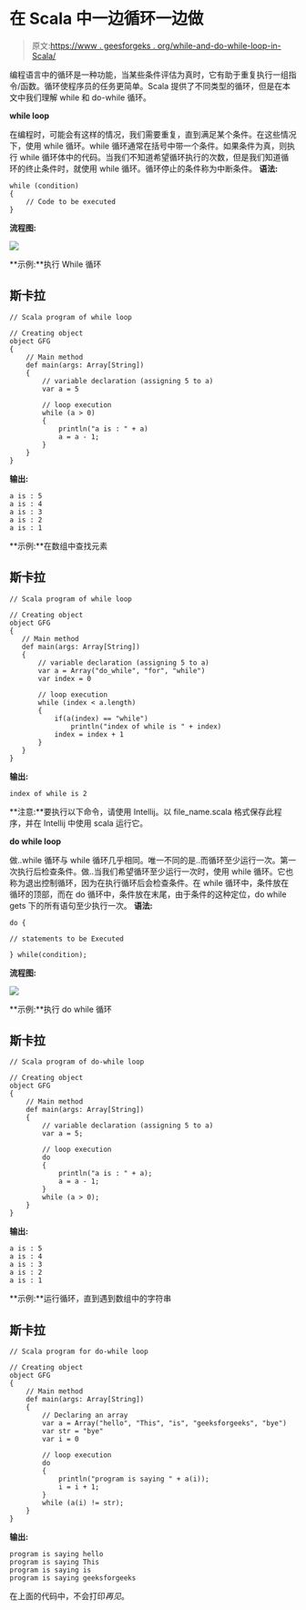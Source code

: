 # 在 Scala 中一边循环一边做

> 原文:[https://www . geesforgeks . org/while-and-do-while-loop-in-Scala/](https://www.geeksforgeeks.org/while-and-do-while-loop-in-scala/)

编程语言中的循环是一种功能，当某些条件评估为真时，它有助于重复执行一组指令/函数。循环使程序员的任务更简单。Scala 提供了不同类型的循环，但是在本文中我们理解 while 和 do-while 循环。

**while loop**

在编程时，可能会有这样的情况，我们需要重复，直到满足某个条件。在这些情况下，使用 while 循环。while 循环通常在括号中带一个条件。如果条件为真，则执行 while 循环体中的代码。当我们不知道希望循环执行的次数，但是我们知道循环的终止条件时，就使用 while 循环。循环停止的条件称为中断条件。
**语法:**

```
while (condition)
{
    // Code to be executed
}
```

**流程图:**

![](img/8b3cf39fb8baa8287b523ffc17b66d3f.png)

**示例:**执行 While 循环

## 斯卡拉

```
// Scala program of while loop

// Creating object
object GFG
{
    // Main method
    def main(args: Array[String])
    {
        // variable declaration (assigning 5 to a)
        var a = 5

        // loop execution
        while (a > 0)
        {
            println("a is : " + a)
            a = a - 1;
        }
    }
}
```

**输出:**

```
a is : 5
a is : 4
a is : 3
a is : 2
a is : 1
```

**示例:**在数组中查找元素

## 斯卡拉

```
// Scala program of while loop

// Creating object
object GFG
{
   // Main method
   def main(args: Array[String])
   {
       // variable declaration (assigning 5 to a)
       var a = Array("do_while", "for", "while")
       var index = 0

       // loop execution
       while (index < a.length)
       {
           if(a(index) == "while")
               println("index of while is " + index)
           index = index + 1
       }
   }
}
```

**输出:**

```
index of while is 2
```

**注意:**要执行以下命令，请使用 Intellij。以 file_name.scala 格式保存此程序，并在 Intellij 中使用 scala 运行它。

**do while loop**

做..while 循环与 while 循环几乎相同。唯一不同的是..而循环至少运行一次。第一次执行后检查条件。做..当我们希望循环至少运行一次时，使用 while 循环。它也称为退出控制循环，因为在执行循环后会检查条件。在 while 循环中，条件放在循环的顶部，而在 do 循环中，条件放在末尾，由于条件的这种定位，do while gets 下的所有语句至少执行一次。
**语法:**

```
do {

// statements to be Executed

} while(condition);
```

**流程图:**

![](img/3d14b35e4ea67e9888038d7f47bb1148.png)

**示例:**执行 do while 循环

## 斯卡拉

```
// Scala program of do-while loop

// Creating object
object GFG
{
    // Main method
    def main(args: Array[String])
    {
        // variable declaration (assigning 5 to a)
        var a = 5;

        // loop execution
        do
        {
            println("a is : " + a);
            a = a - 1;
        }
        while (a > 0);
    }
}
```

**输出:**

```
a is : 5
a is : 4
a is : 3
a is : 2
a is : 1
```

**示例:**运行循环，直到遇到数组中的字符串

## 斯卡拉

```
// Scala program for do-while loop

// Creating object
object GFG
{
    // Main method
    def main(args: Array[String])
    {
        // Declaring an array
        var a = Array("hello", "This", "is", "geeksforgeeks", "bye")
        var str = "bye"
        var i = 0

        // loop execution
        do
        {
            println("program is saying " + a(i));
            i = i + 1;
        }
        while (a(i) != str);
    }
}
```

**输出:**

```
program is saying hello
program is saying This
program is saying is
program is saying geeksforgeeks
```

在上面的代码中，不会打印*再见*。